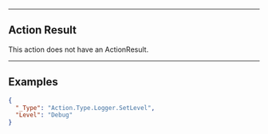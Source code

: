 
----
## Action Result
This action does not have an ActionResult.

----
## Examples

```json
{
  "_Type": "Action.Type.Logger.SetLevel",
  "Level": "Debug"
}
```


